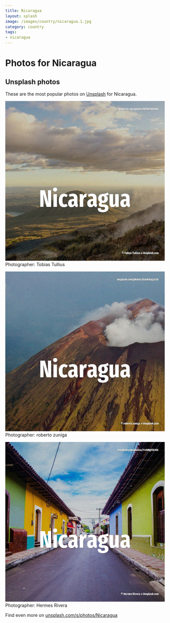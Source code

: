 ```yaml
---
title: Nicaragua
layout: splash
image: /images/country/nicaragua.1.jpg
category: country
tags:
- nicaragua
---
```

# Photos for Nicaragua
 
## Unsplash photos
These are the most popular photos on [Unsplash](https://unsplash.com) for Nicaragua.
 
![Nicaragua](/images/country/nicaragua.1.jpg)
Photographer:  Tobias Tullius
 
![Nicaragua](/images/country/nicaragua.2.jpg)
Photographer:  roberto zuniga
 
![Nicaragua](/images/country/nicaragua.3.jpg)
Photographer:  Hermes Rivera
 
Find even more on [unsplash.com/s/photos/Nicaragua](https://unsplash.com/s/photos/Nicaragua)
 
